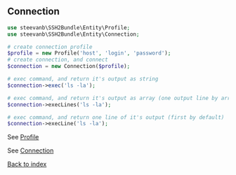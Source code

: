 Connection
----------

```php
use steevanb\SSH2Bundle\Entity\Profile;
use steevanb\SSH2Bundle\Entity\Connection;

# create connection profile
$profile = new Profile('host', 'login', 'password');
# create connection, and connect
$connection = new Connection($profile);

# exec command, and return it's output as string
$connection->exec('ls -la');

# exec command, and return it's output as array (one output line by array element)
$connection->execLines('ls -la');

# exec command, and return one line of it's output (first by default)
$connection->execLine('ls -la');
```

See [Profile](profile.md)

See [Connection](connection.md)

[Back to index](../README.md)
